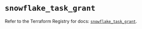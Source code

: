 # `snowflake_task_grant`

Refer to the Terraform Registry for docs: [`snowflake_task_grant`](https://registry.terraform.io/providers/snowflake-labs/snowflake/0.84.1/docs/resources/task_grant).
